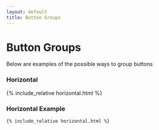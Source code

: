 ```yaml
---
layout: default
title: Button Groups
---
```

<h1 class="heading heading--large">Button Groups</h1>

<p>Below are examples of the possible ways to group buttons</p>

<h3 class="heading">Horizontal</h3>

{% include_relative horizontal.html %}

<h3 class="heading heading--small">Horizontal Example</h3>
<pre><code class="js-code-sample">{% include_relative horizontal.html %}</code></pre>
